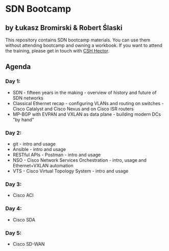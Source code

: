 # SDN Bootcamp
## by Łukasz Bromirski & Robert Ślaski

This repository contains SDN bootcamp materials. You can use them without attending bootcamp and owning a workbook. If you want to attend the training, please get in touch with [CSH Hector](https://csh.com.pl/szkolenie/?tid=288).

## Agenda

### Day 1:

   * SDN - fifteen years in the making - overview of history and future of SDN networks
   * Classical Ethernet recap - configuring VLANs and routing on switches - Cisco Catalyst and Cisco Nexus and on Cisco ISR routers
   * MP-BGP with EVPAN and VXLAN as data plane - building modern DCs "by hand"
   
### Day 2:

   * git - intro and usage
   * Ansible - intro and usage
   * RESTful APIs - Postman - intro and usage
   * NSO - Cisco Network Services Orchestration - intro, usage and Ethernet+VXLAN automation
   * VTS - Cisco Virtual Topology System - intro and usage
   
### Day 3:

   * Cisco ACI
   
### Day 4:

   * Cisco SDA
   
### Day 5:

   * Cisco SD-WAN
